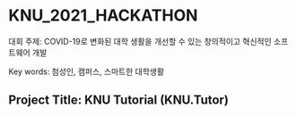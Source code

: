 # KNU_2021_HACKATHON
대회 주제: COVID-19로 변화된 대학 생활을 개선할 수 있는 창의적이고 혁신적인 소프트웨어 개발


Key words: 첨성인, 캠퍼스, 스마트한 대학생활
## Project Title: KNU Tutorial (KNU.Tutor)

